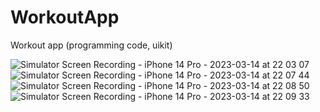 # WorkoutApp
Workout app (programming code, uikit) 

![Simulator Screen Recording - iPhone 14 Pro - 2023-03-14 at 22 03 07](https://user-images.githubusercontent.com/75887552/225065213-d8ba695d-1489-4afd-9a33-fe317c1d5d83.gif)
![Simulator Screen Recording - iPhone 14 Pro - 2023-03-14 at 22 07 44](https://user-images.githubusercontent.com/75887552/225067103-fb84bc9c-cdb4-464a-b538-253b40ebd521.gif)
![Simulator Screen Recording - iPhone 14 Pro - 2023-03-14 at 22 08 50](https://user-images.githubusercontent.com/75887552/225067512-f6fe928c-6a3e-411e-bff0-366ab74eb53f.gif)
![Simulator Screen Recording - iPhone 14 Pro - 2023-03-14 at 22 09 33](https://user-images.githubusercontent.com/75887552/225067662-7f77af41-07f5-4649-92a4-8169a2c6470d.gif)
